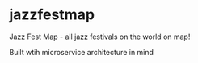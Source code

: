 # jazzfestmap
Jazz Fest Map - all jazz festivals on the world on map!

Built wtih microservice architecture in mind
